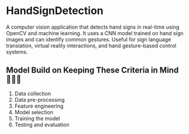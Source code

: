 # HandSignDetection
A computer vision application that detects hand signs in real-time using OpenCV and machine learning. It uses a CNN model trained on hand sign images and can identify common gestures. Useful for sign language translation, virtual reality interactions, and hand gesture-based control systems.
## Model Build on Keeping These Criteria in Mind 👩🏻‍💻
1. Data collection
2. Data pre-processing
3. Feature engineering
4. Model selection
5. Training the model
6. Testing and evaluation
